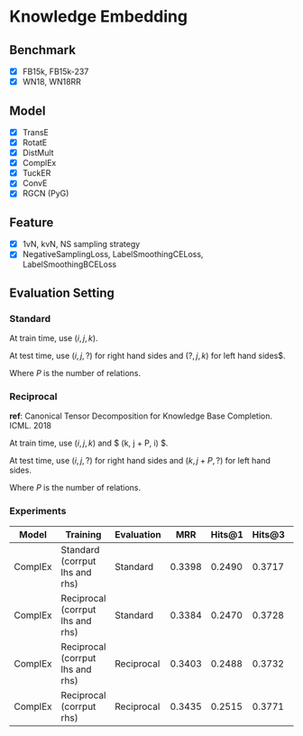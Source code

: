 # Knowledge Embedding

## Benchmark

- [x] FB15k, FB15k-237
- [x] WN18, WN18RR

## Model

- [x] TransE
- [x] RotatE
- [x] DistMult
- [x] ComplEx
- [x] TuckER
- [x] ConvE
- [x] RGCN (PyG)

## Feature
- [x] 1vN, kvN, NS sampling strategy
- [x] NegativeSamplingLoss, LabelSmoothingCELoss, LabelSmoothingBCELoss

## Evaluation Setting
 

### Standard

At train time, use $(i, j, k)$.

At test time, use $(i, j, ?)$ for right hand sides and $(?, j, k)$ for left hand sides$.

Where $P$ is the number of relations.

### Reciprocal

**ref**: Canonical Tensor Decomposition for Knowledge Base Completion. ICML. 2018

At train time, use $(i, j, k)$ and $ (k, j + P, i) $.

At test time, use $(i, j, ?)$ for right hand sides and $(k, j + P, ?)$ for left hand sides.

Where $P$ is the number of relations.

### Experiments

|Model|Training|Evaluation|MRR|Hits@1|Hits@3|Hits@10|
|---|---|---|---|---|---|---|
|ComplEx|Standard (corrput lhs and rhs)|Standard|0.3398|0.2490|0.3717|0.5241|
|ComplEx|Reciprocal (corrput lhs and rhs)|Standard|0.3384|0.2470|0.3728|0.5238|
|ComplEx|Reciprocal (corrput lhs and rhs)|Reciprocal|0.3403|0.2488|0.3732|0.5236|
|ComplEx|Reciprocal (corrput rhs)|Reciprocal|0.3435|0.2515|0.3771|0.5274|
